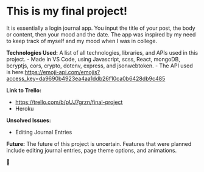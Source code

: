 <h1>This is my final project!</h1>

It is essentially a login journal app. You input the title of your post, the body or content, then your mood and the date. The app was inspired by my need to keep track of myself and my mood when I was in college.


**Technologies Used:** A list of all technologies, libraries, and APIs used in this project.
    - Made in VS Code, using Javascript, scss, React, mongoDB, bcryptjs, cors, crypto, dotenv, express, and jsonwebtoken.
    - The API used is here:https://emoji-api.com/emojis?access_key=da9690b4923ea4aa1ddb26f10ca0b6428db9c485


**Link to Trello:**
- https://trello.com/b/pUJ7grzn/final-project
- Heroku


**Unsolved Issues:**
- Editing Journal Entries

**Future:**
The future of this project is uncertain. Features that were planned include editing journal entries, page theme options, and animations.



<md>:dog:</md>
